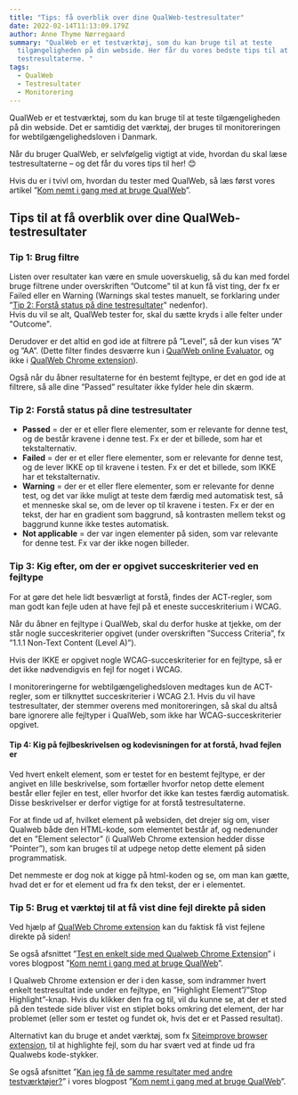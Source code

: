 ```yaml
---
title: "Tips: få overblik over dine QualWeb-testresultater"
date: 2022-02-14T11:13:09.179Z
author: Anne Thyme Nørregaard
summary: "QualWeb er et testværktøj, som du kan bruge til at teste
  tilgængeligheden på din webside. Her får du vores bedste tips til at forstå
  testresultaterne. "
tags:
  - QualWeb
  - Testresultater
  - Monitorering
---
```

QualWeb er et testværktøj, som du kan bruge til at teste tilgængeligheden på din webside. Det er samtidig det værktøj, der bruges til monitoreringen for webtilgængelighedsloven i Danmark.

Når du bruger QualWeb, er selvfølgelig vigtigt at vide, hvordan du skal læse testresultaterne – og det får du vores tips til her! 😊

Hvis du er i tvivl om, hvordan du tester med QualWeb, så læs først vores artikel ”[Kom nemt i gang med at bruge QualWeb](https://inklusio.dk/posts/s%C3%A5dan-kommer-du-nemt-i-gang-med-at-bruge-qualweb/)”.

## Tips til at få overblik over dine QualWeb-testresultater

### Tip 1: Brug filtre

Listen over resultater kan være en smule uoverskuelig, så du kan med fordel bruge filtrene under overskriften ”Outcome” til at kun få vist ting, der fx er Failed eller en Warning (Warnings skal testes manuelt, se forklaring under ”[Tip 2: Forstå status på dine testresultater](#tip-2%3A-forst%C3%A5-status-p%C3%A5-dine-testresultater)" nedenfor).\
Hvis du vil se alt, QualWeb tester for, skal du sætte kryds i alle felter under "Outcome". 

Derudover er det altid en god ide at filtrere på ”Level”, så der kun vises ”A” og ”AA”. (Dette filter findes desværre kun i [QualWeb online Evaluator](<http://qualweb.di.fc.ul.pt/evaluator/ >), og ikke i [QualWeb Chrome extension](https://chrome.google.com/webstore/detail/qualweb-extension/ljgilomdnehokancdcbkmbndkkiggioc)).

Også når du åbner resultaterne for én bestemt fejltype, er det en god ide at filtrere, så alle dine ”Passed” resultater ikke fylder hele din skærm.

### Tip 2: Forstå status på dine testresultater

* **Passed** = der er et eller flere elementer, som er relevante for denne test, og de består kravene i denne test. Fx er der et billede, som har et tekstalternativ.
* **Failed** = der er et eller flere elementer, som er relevante for denne test, og de lever IKKE op til kravene i testen. Fx er det et billede, som IKKE har et tekstalternativ.
* **Warning** = der er et eller flere elementer, som er relevante for denne test, og det var ikke muligt at teste dem færdig med automatisk test, så et menneske skal se, om de lever op til kravene i testen. Fx er der en tekst, der har en gradient som baggrund, så kontrasten mellem tekst og baggrund kunne ikke testes automatisk.
* **Not applicable** = der var ingen elementer på siden, som var relevante for denne test. Fx var der ikke nogen billeder.

### Tip 3: Kig efter, om der er opgivet succeskriterier ved en fejltype

For at gøre det hele lidt besværligt at forstå, findes der ACT-regler, som man godt kan fejle uden at have fejl på et eneste succeskriterium i WCAG. 

Når du åbner en fejltype i QualWeb, skal du derfor huske at tjekke, om der står nogle succeskriterier opgivet (under overskriften ”Success Criteria”, fx ”1.1.1 Non-Text Content (Level A)”). 

Hvis der IKKE er opgivet nogle WCAG-succeskriterier for en fejltype, så er det ikke nødvendigvis en fejl for noget i WCAG.

I monitoreringerne for webtilgængelighedsloven medtages kun de ACT-regler, som er tilknyttet succeskriterier i WCAG 2.1.
Hvis du vil have testresultater, der stemmer overens med monitoreringen, så skal du altså bare ignorere alle fejltyper i QualWeb, som ikke har WCAG-succeskriterier opgivet.

#### Tip 4: Kig på fejlbeskrivelsen og kodevisningen for at forstå, hvad fejlen er

Ved hvert enkelt element, som er testet for en bestemt fejltype, er der angivet en lille beskrivelse, som fortæller hvorfor netop dette element består eller fejler en test, eller hvorfor det ikke kan testes færdig automatisk. Disse beskrivelser er derfor vigtige for at forstå testresultaterne.

For at finde ud af, hvilket element på websiden, det drejer sig om, viser Qualweb både den HTML-kode, som elementet består af, og nedenunder det en ”Element selector” (i QualWeb Chrome extension hedder disse ”Pointer”), som kan bruges til at udpege netop dette element på siden programmatisk. 

Det nemmeste er dog nok at kigge på html-koden og se, om man kan gætte, hvad det er for et element ud fra fx den tekst, der er i elementet.

### Tip 5: Brug et værktøj til at få vist dine fejl direkte på siden

Ved hjælp af [QualWeb Chrome extension](https://chrome.google.com/webstore/detail/qualweb-extension/ljgilomdnehokancdcbkmbndkkiggioc) kan du faktisk få vist fejlene direkte på siden!

Se også afsnittet ”[Test en enkelt side med Qualweb Chrome Extension](https://inklusio.dk/posts/s%C3%A5dan-kommer-du-nemt-i-gang-med-at-bruge-qualweb#test-en-enkelt-side-med-qualweb-chrome-extension)” i vores blogpost ”[Kom nemt i gang med at bruge QualWeb](https://inklusio.dk/posts/s%C3%A5dan-kommer-du-nemt-i-gang-med-at-bruge-qualweb/)”.

I Qualweb Chrome extension er der i den kasse, som indrammer hvert enkelt testresultat inde under en fejltype, en ”Highlight Element”/”Stop Highlight”-knap.
Hvis du klikker den fra og til, vil du kunne se, at der et sted på den testede side bliver vist en stiplet boks omkring det element, der har problemet (eller som er testet og fundet ok, hvis det er et Passed resultat).

Alternativt kan du bruge et andet værktøj, som fx [Siteimprove browser extension](https://siteimprove.com/da-dk/core-platform/integrations/browser-extensions/), til at highlighte fejl, som du har svært ved at finde ud fra Qualwebs kode-stykker.

Se også afsnittet ”[Kan jeg få de samme resultater med andre testværktøjer?](https://inklusio.dk/posts/s%C3%A5dan-kommer-du-nemt-i-gang-med-at-bruge-qualweb#kan-jeg-f%C3%A5-de-samme-resultater-med-andre-testv%C3%A6rkt%C3%B8jer%3F)” i vores blogpost ”[Kom nemt i gang med at bruge QualWeb](https://inklusio.dk/posts/s%C3%A5dan-kommer-du-nemt-i-gang-med-at-bruge-qualweb/)”.